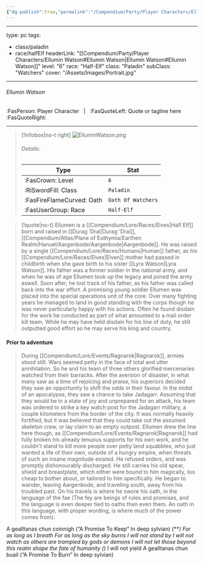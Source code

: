 ```yaml
---
{"dg-publish":true,"permalink":"/Compendium/Party/Player Characters/Ellumin Watson/"}
---
```


---
type: pc
tags:
 - class/paladin
 - race/halfElf
headerLink: "[[Compendium/Party/Player Characters/Ellumin Watson#Ellumin Watson\|Ellumin Watson#Ellumin Watson]]"
level: "6"
race: "Half-Elf"
class: "Paladin"
subClass: "Watchers"
cover: "/Assets/Images/Portrait.jpg"
---

###### Ellumin Watson
:FasPerson: Player Character &nbsp; | &nbsp; :FasQuoteLeft: Quote or tagline here :FasQuoteRight:
___
> [!infobox|no-t right]
> ![ElluminWatson.png](/img/user/Assets/Images/Party/ElluminWatson.png)
> ###### Details:
> | Type | Stat |
> | ---- | ---- |
> | :FasCrown: Level   | `6` |
> | :RiSwordFill: Class |  `Paladin`|
> | :FasFireFlameCurved: Oath |  `Oath Of Watchers`|
> |  :FasUserGroup: Race |  `Half-Elf`|

> [!quote|no-t]
> Ellumen is a [[Compendium/Lore/Races/Elves\|Half Elf]] born and raised in [[Durag ‘Dral\|Durag ‘Dral]], [[Compendium/Atlas/Plane of Euthymia/Earthen Realm/Hanuel/Aargenbode/Aargenbode\|Aargenbode]]. He was raised by a single [[Compendium/Lore/Races/Humans\|Human]] father, as his [[Compendium/Lore/Races/Elves\|Elven]] mother had passed in childbirth when she gave birth to his sister [[Lyra Watson\|Lyra Watson]]. His father was a former soldier in the national army, and when he was of age Ellumen took up the legacy and joined the army aswell. Soon after, he lost track of his father, as his father was called back into the war effort. A promising young soldier Ellumen was placed into the  special operations unit of the core. Over many fighting years he managed to land in good standing with the corps though he was never particularly happy with his actions. Often he found  disdain for the work he conducted as part of what amounted to a mail order kill team. While he may have held disdain for his line of duty, he still outputted good effort so he may serve his king and country. 
#### Prior to adventure
> During [[Compendium/Lore/Events/Ragnarok\|Ragnarok]], armies stood still. Wars seemed petty in the face of total and utter annihilation. So he and his team of three others glorified mercenaries watched from their barracks. After the aversion of disaster, in what many saw as a time of rejoicing and praise, his superiors decided they saw an opportunity to shift the odds in their favour. In the midst of an apocalypse, they saw a chance to take Jadagarr. Assuming that they would be in a state of joy and unprepared for an attack, his team was ordered to strike a key watch post for the Jadagarr military, a couple kilometers from the border of the city. It was normally heavily fortified, but it was believed that they could take out the assumed skeleton crew, or lay claim to an empty outpost. Ellumen drew the line here though, as [[Compendium/Lore/Events/Ragnarok\|Ragnarok]] had fully broken his already tenuous supports for his own work, and he couldn't stand to kill more people over petty land squabbles, who just wanted a life of their own, outside of a hungry empire, when threats of such an insane magnitude existed. He refused orders, and was promptly dishonourably discharged. He still carries his old spear, shield and breastplate, which either were bound to him magically, too cheap to bother about, or tailored to him specifically. 
> He began to wander, leaving Aargenbode, and traveling south, away from his troubled past. On his travels is where he swore his oath, in the language of the fae (The fey are beings of rules and promises, and the language is even deeper tied to oaths then even them. An oath in this language, with proper wording, is where much of the power comes from):


A gealltanas chun coinnigh (“A Promise To Keep” In deep sylvian) (***)
For as long as I breath
For as long as the sky burns
I will not stand by
I will not watch as others are trampled by gods or demons
I will not let those beyond this realm shape the fate of humanity (*)
I will not yield
A gealltanas chun buail
(“A Promise To Burn” In deep sylvian) 

